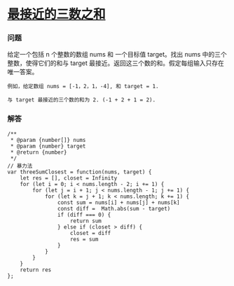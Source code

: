# [最接近的三数之和](https://leetcode-cn.com/problems/3sum-closest)

### 问题

给定一个包括 n 个整数的数组 nums 和 一个目标值 target。找出 nums 中的三个整数，使得它们的和与 target 最接近。返回这三个数的和。假定每组输入只存在唯一答案。

```
例如，给定数组 nums = [-1，2，1，-4], 和 target = 1.

与 target 最接近的三个数的和为 2. (-1 + 2 + 1 = 2).
```


### 解答

```
/**
 * @param {number[]} nums
 * @param {number} target
 * @return {number}
 */
// 暴力法
var threeSumClosest = function(nums, target) {
    let res = [], closet = Infinity
    for (let i = 0; i < nums.length - 2; i += 1) {
        for (let j = i + 1; j < nums.length - 1; j += 1) {
            for (let k = j + 1; k < nums.length; k += 1) {
                const sum = nums[i] + nums[j] + nums[k]
                const diff =  Math.abs(sum - target)
                if (diff === 0) {
                    return sum
                } else if (closet > diff) {
                    closet = diff
                    res = sum
                }
            }
        }
    }
    return res
};
```

